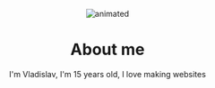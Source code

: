 <p align="center">
  <img src="https://github.com/nero-5-5/nero-5-5/blob/main/dazai-fl-732.gif" alt="animated" />
</p>


<h1 align="center">
  About me
</h1>

<p align="center">
I'm Vladislav, I'm 15 years old, I love making websites
</p>
